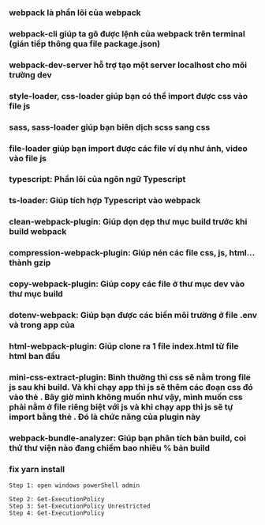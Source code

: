 ### webpack là phần lõi của webpack
### webpack-cli giúp ta gõ được lệnh của webpack trên terminal (gián tiếp thông qua file package.json)
### webpack-dev-server hỗ trợ tạo một server localhost cho môi trường dev
### style-loader, css-loader giúp bạn có thể import được css vào file js
### sass, sass-loader giúp bạn biên dịch scss sang css
### file-loader giúp bạn import được các file ví dụ như ảnh, video vào file js
### typescript: Phần lõi của ngôn ngữ Typescript
### ts-loader: Giúp tích hợp Typescript vào webpack

### clean-webpack-plugin: Giúp dọn dẹp thư mục build trước khi build webpack
### compression-webpack-plugin: Giúp  nén các file css, js, html… thành gzip
### copy-webpack-plugin: Giúp  copy các file ở thư mục dev vào thư mục build
### dotenv-webpack: Giúp bạn  được các biến môi trường ở file .env và trong app của
### html-webpack-plugin: Giúp clone ra 1 file index.html từ file html ban đầu
### mini-css-extract-plugin: Bình thường thì css sẽ nằm trong file js sau khi build. Và khi chạy app thì js sẽ thêm các đoạn css đó vào thẻ <style></style>. Bây giờ mình không muốn như vậy, mình muốn css phải nằm ở file riêng biệt với js và khi chạy app thì js sẽ tự import bằng thẻ <link>. Đó là chức năng của plugin này
### webpack-bundle-analyzer: Giúp bạn phân tích bản build, coi thử thư viện nào đang chiếm bao nhiêu % bản build



### fix yarn install
    Step 1: open windows powerShell admin
    
    Step 2: Get-ExecutionPolicy
    Step 3: Set-ExecutionPolicy Unrestricted
    Step 4: Get-ExecutionPolicy